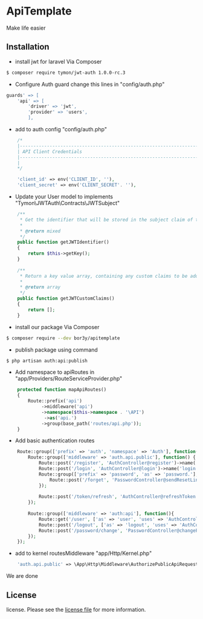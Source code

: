 # ApiTemplate

Make life easier

## Installation

- install jwt for laravel Via Composer
``` bash
$ composer require tymon/jwt-auth 1.0.0-rc.3
```

- Configure Auth guard change this lines in "config/auth.php"
``` bash 
guards' => [
    'api' => [
        'driver' => 'jwt',
        'provider' => 'users',
	    ],
```

- add to auth config "config/auth.php"
``` php
    /*
    |--------------------------------------------------------------------------
    | API Client Credentials
    |--------------------------------------------------------------------------
    |
    */

    'client_id' => env('CLIENT_ID', ''),
    'client_secret' => env('CLIENT_SECRET'. ''),
```

- Update your User model to implements "Tymon\JWTAuth\Contracts\JWTSubject"
``` php
    /**
     * Get the identifier that will be stored in the subject claim of the JWT.
     *
     * @return mixed
     */
    public function getJWTIdentifier()
    {
        return $this->getKey();
    }
    
    /**
     * Return a key value array, containing any custom claims to be added to the JWT.
     *
     * @return array
     */
    public function getJWTCustomClaims()
    {
        return [];
    }
```

- install our package Via Composer

``` bash
$ composer require --dev bor3y/apitemplate
```

- publish package using command
``` bash
$ php artisan auth:api:publish
```

- Add namespace to apiRoutes in "app/Providers/RouteServiceProvider.php"
``` php
    protected function mapApiRoutes()
    {
        Route::prefix('api')
             ->middleware('api')
             ->namespace($this->namespace . '\API')
              ->as('api.')
             ->group(base_path('routes/api.php'));
    }
```

- Add basic authentication routes 
``` php
    Route::group(['prefix' => 'auth', 'namespace' => 'Auth'], function(){
        Route::group(['middleware' => 'auth.api.public'], function() {
            Route::post('/register', 'AuthController@register')->name('register');
            Route::post('/login', 'AuthController@login')->name('login');
            Route::group(['prefix' => 'password', 'as' => 'password.'], function(){
                Route::post('/forget', 'PasswordController@sendResetLinkEmail')->name('forget');
            });
            
            Route::post('/token/refresh', 'AuthController@refreshToken')->name('refreshToken');
        });
    
        Route::group(['middleware' => 'auth:api'], function(){
            Route::get('/user', ['as' => 'user', 'uses' => 'AuthController@user']);
            Route::post('/logout', ['as' => 'logout', 'uses' => 'AuthController@logout']);
            Route::post('/password/change', 'PasswordController@changePassword')->name('password.change');
        });
    });
```

- add to kernel routesMiddleware "app/Http/Kernel.php"
``` php
    'auth.api.public' => \App\Http\Middleware\AuthorizePublicApiRequests::class
```

We are done

## License

license. Please see the [license file](license.md) for more information.
